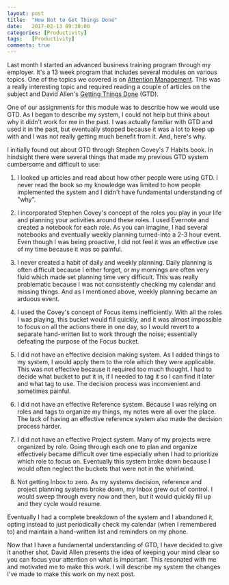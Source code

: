 ```yaml
---
layout: post
title:  "How Not to Get Things Done"
date:   2017-02-13 09:30:00
categories: [Productivity]
tags: 	[Productivity]
comments: true
---
```

Last month I started an advanced business training program through my employer. It's a 13 week program that includes several modules on various topics. One of the topics we covered is on [Attention Management](http://www.inc.com/lee-colan/manage-attention-not-time.html). This was a really interesting topic and required reading a couple of articles on the subject and David Allen's [Getting Things Done](https://www.amazon.com/Getting-Things-Done-Stress-Free-Productivity/dp/0143126563/ref=dp_ob_title_bk) (GTD). 

One of our assignments for this module was to describe how we would use GTD. As I began to describe my system, I could not help but think about why it didn't work for me in the past. I was actually familiar with GTD and used it in the past, but eventually stopped because it was a lot to keep up with and I was not really getting much benefit from it. And, here's why. 

I initially found out about GTD through Stephen Covey's 7 Habits book. In hindsight there were several things that made my previous GTD system cumbersome and difficult to use:

1. I looked up articles and read about how other people were using GTD. I never read the book so my knowledge was limited to how people implemented the system and I didn't have fundamental understanding of "why".

2. I incorporated Stephen Covey's concept of the roles you play in your life and planning your activities around these roles. I used Evernote and created a notebook for each role. As you can imagine, I had several notebooks and eventually weekly planning turned-into a 2-3 hour event. Even though I was being proactive, I did not feel it was an effective use of my time because it was so painful.

3. I never created a habit of daily and weekly planning. Daily planning is often difficult because I either forget, or my mornings are often very fluid which made set planning time very difficult. This was really problematic because I was not consistently checking my calendar and missing things. And as I mentioned above, weekly planning became an arduous event.

4. I used the Covey's concept of Focus items inefficiently. With all the roles I was playing, this bucket would fill quickly, and it was almost impossible to focus on all the actions there in one day, so I would revert to a separate hand-written list to work through the noise; essentially defeating the purpose of the Focus bucket.

5. I did not have an effective decision making system. As I added things to my system, I would apply them to the role which they were applicable. This was not effective because it required too much thought. I had to decide what bucket to put it in, if I needed to tag it so I can find it later and what tag to use. The decision process was inconvenient and sometimes painful.

6. I did not have an effective Reference system. Because I was relying on roles and tags to organize my things, my notes were all over the place. The lack of having an effective reference system also made the decision process harder.  

7. I did not have an effective Project system. Many of my projects were organized by role. Going through each one to plan and organize effectively became difficult over time especially when I had to prioritize which role to focus on. Eventually this system broke down because I would often neglect the buckets that were not in the whirlwind. 

8. Not getting Inbox to zero. As my systems decision, reference and project planning systems broke down, my Inbox grew out of control. I would sweep through every now and then, but it would quickly fill up and they cycle would resume.

Eventually I had a complete breakdown of the system and I abandoned it, opting instead to just periodically check my calendar (when I remembered to) and maintain a hand-written list and reminders on my phone.

Now that I have a fundamental understanding of GTD, I have decided to give it another shot. David Allen presents the idea of keeping your mind clear so you can focus your attention on what is important. This resonated with me and motivated me to make this work. I will describe my system the changes I've made to make this work on my next post. 